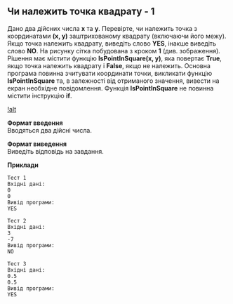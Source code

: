## Чи належить точка квадрату - 1
Дано два дійсних числа **x** та **y**. Перевірте, чи належить точка з координатами **(x, y)**
заштрихованому квадрату (включаючи його межу). Якщо точка належить квадрату, виведіть слово **YES**, 
інакше виведіть слово **NO**. На рисунку сітка побудована з кроком **1** (див. зображення).
Рішення має містити функцію **IsPointInSquare(x, y)**, яка повертає **True**, якщо точка належить
квадрату і **False**, якщо не належить. Основна програма повинна зчитувати координати точки, викликати
функцію **IsPointInSquare** та, в залежності від отриманого значення, вивести на екран необхідне 
повідомлення. Функція **IsPointInSquare** не повинна містити інструкцію **if**.

[!alt](square_1.png)  

**Формат введення**  
Вводяться два дійсні числа.

**Формат виведення**  
Виведіть відповідь на завдання.

**Приклади**
```
Тест 1
Вхідні дані:
0
0
Вивід програми:
YES

Тест 2
Вхідні дані:
3
-7
Вивід програми:
NO

Тест 3
Вхідні дані:
0.5
0.5
Вивід програми:
YES
```